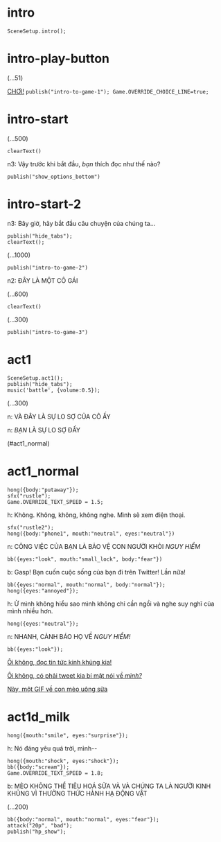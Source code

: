 # intro

`SceneSetup.intro();`

# intro-play-button

(...51)

[CHƠI!](#intro-start) `publish("intro-to-game-1"); Game.OVERRIDE_CHOICE_LINE=true;`

# intro-start

(...500)

`clearText()`

n3: Vậy trước khi bắt đầu, *bạn* thích đọc như thế nào?

`publish("show_options_bottom")`

# intro-start-2

n3: Bây giờ, hãy bắt đầu câu chuyện của chúng ta...

```
publish("hide_tabs");
clearText();
```

(...1000)

`publish("intro-to-game-2")`

n2: ĐÂY LÀ MỘT CÔ GÁI

(...600)

`clearText()`

(...300)

`publish("intro-to-game-3")`

# act1

```
SceneSetup.act1();
publish("hide_tabs");
music('battle', {volume:0.5});
```

(...300)

n: VÀ ĐÂY LÀ SỰ LO SỢ CỦA CÔ ẤY

n: _BẠN_ LÀ SỰ LO SỢ ĐẤY

(#act1_normal)


# act1_normal

```
hong({body:"putaway"});
sfx("rustle");
Game.OVERRIDE_TEXT_SPEED = 1.5;
```

h: Không. Không, không, không nghe. Mình sẽ xem điện thoại.

```
sfx("rustle2");
hong({body:"phone1", mouth:"neutral", eyes:"neutral"})
```

n: CÔNG VIỆC CỦA BẠN LÀ BẢO VỆ CON NGƯỜI KHỎI *NGUY HIỂM*

`bb({eyes:"look", mouth:"small_lock", body:"fear"})`

b: Gasp! Bạn cuốn cuộc sống của bạn đi trên Twitter! Lần nữa!

```
bb({eyes:"normal", mouth:"normal", body:"normal"});
hong({eyes:"annoyed"});
```

h: Ừ mình không hiểu sao mình không chỉ cần ngồi và nghe suy nghĩ của mình nhiều hơn.

`hong({eyes:"neutral"});`

n: NHANH, CẢNH BÁO HỌ VỀ *NGUY HIỂM!*

```
bb({eyes:"look"});
```

[Ôi không, đọc tin tức kinh khủng kia!](#act1d_news)

[Ôi không, có phải tweet kia bí mật nói về *mình?*](#act1d_subtweet)

[Này, một GIF về con mèo uông sữa](#act1d_milk)

# act1d_milk

`hong({mouth:"smile", eyes:"surprise"});`

h: Nó đáng yêu quá trời, mình--

```
hong({mouth:"shock", eyes:"shock"});
bb({body:"scream"});
Game.OVERRIDE_TEXT_SPEED = 1.8;
```

b: MÈO KHÔNG THỂ TIÊU HOÁ SỮA VÀ VÀ CHÚNG TA LÀ NGƯỜI KINH KHỦNG VÌ THƯỞNG THỨC HÀNH HẠ ĐỘNG VẬT

(...200)

```
bb({body:"normal", mouth:"normal", eyes:"fear"});
attack("20p", "bad");
publish("hp_show");
```



